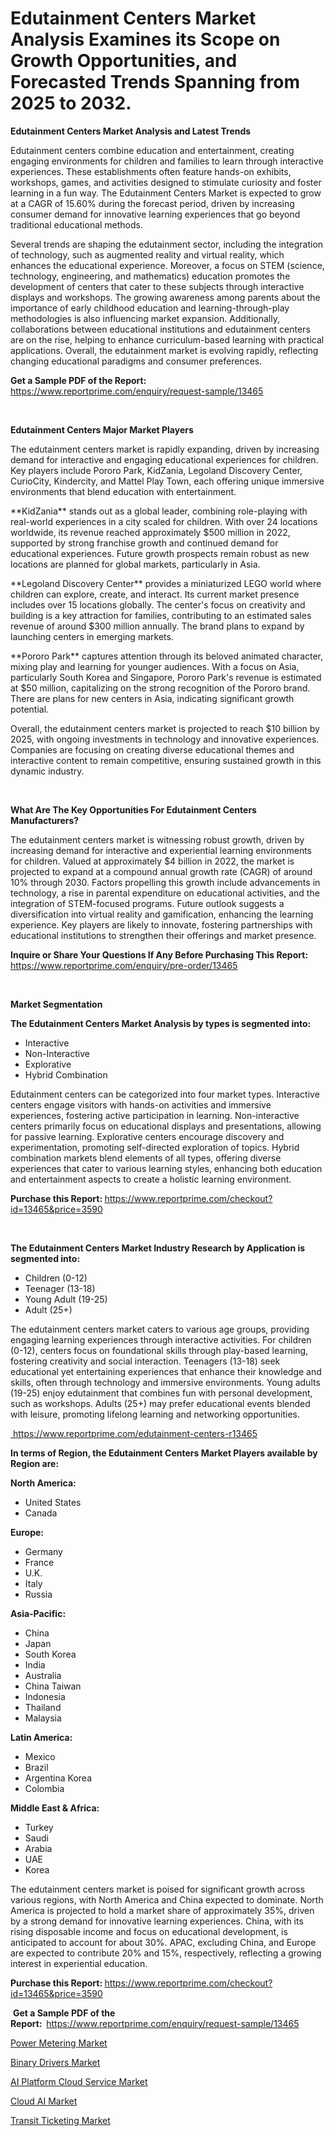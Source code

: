 <p><h1>Edutainment Centers Market Analysis Examines its Scope on Growth Opportunities, and Forecasted Trends Spanning from 2025 to 2032.</h1></p><p><strong>Edutainment Centers Market Analysis and Latest Trends</strong></p>
<p><p>Edutainment centers combine education and entertainment, creating engaging environments for children and families to learn through interactive experiences. These establishments often feature hands-on exhibits, workshops, games, and activities designed to stimulate curiosity and foster learning in a fun way. The Edutainment Centers Market is expected to grow at a CAGR of 15.60% during the forecast period, driven by increasing consumer demand for innovative learning experiences that go beyond traditional educational methods.</p><p>Several trends are shaping the edutainment sector, including the integration of technology, such as augmented reality and virtual reality, which enhances the educational experience. Moreover, a focus on STEM (science, technology, engineering, and mathematics) education promotes the development of centers that cater to these subjects through interactive displays and workshops. The growing awareness among parents about the importance of early childhood education and learning-through-play methodologies is also influencing market expansion. Additionally, collaborations between educational institutions and edutainment centers are on the rise, helping to enhance curriculum-based learning with practical applications. Overall, the edutainment market is evolving rapidly, reflecting changing educational paradigms and consumer preferences.</p></p>
<p><strong>Get a Sample PDF of the Report:&nbsp;</strong> <a href="https://www.reportprime.com/enquiry/request-sample/13465?utm_campaign=1895&utm_medium=2&utm_source=Github&utm_content=ia&utm_term=20032025&utm_id=edutainment-centers">https://www.reportprime.com/enquiry/request-sample/13465</a></p>
<p>&nbsp;</p>
<p><strong>Edutainment Centers Major Market Players</strong></p>
<p><p>The edutainment centers market is rapidly expanding, driven by increasing demand for interactive and engaging educational experiences for children. Key players include Pororo Park, KidZania, Legoland Discovery Center, CurioCity, Kindercity, and Mattel Play Town, each offering unique immersive environments that blend education with entertainment.</p><p>**KidZania** stands out as a global leader, combining role-playing with real-world experiences in a city scaled for children. With over 24 locations worldwide, its revenue reached approximately $500 million in 2022, supported by strong franchise growth and continued demand for educational experiences. Future growth prospects remain robust as new locations are planned for global markets, particularly in Asia.</p><p>**Legoland Discovery Center** provides a miniaturized LEGO world where children can explore, create, and interact. Its current market presence includes over 15 locations globally. The center's focus on creativity and building is a key attraction for families, contributing to an estimated sales revenue of around $300 million annually. The brand plans to expand by launching centers in emerging markets.</p><p>**Pororo Park** captures attention through its beloved animated character, mixing play and learning for younger audiences. With a focus on Asia, particularly South Korea and Singapore, Pororo Park's revenue is estimated at $50 million, capitalizing on the strong recognition of the Pororo brand. There are plans for new centers in Asia, indicating significant growth potential.</p><p>Overall, the edutainment centers market is projected to reach $10 billion by 2025, with ongoing investments in technology and innovative experiences. Companies are focusing on creating diverse educational themes and interactive content to remain competitive, ensuring sustained growth in this dynamic industry.</p></p>
<p>&nbsp;</p>
<p><strong>What Are The Key Opportunities For Edutainment Centers Manufacturers?</strong></p>
<p><p>The edutainment centers market is witnessing robust growth, driven by increasing demand for interactive and experiential learning environments for children. Valued at approximately $4 billion in 2022, the market is projected to expand at a compound annual growth rate (CAGR) of around 10% through 2030. Factors propelling this growth include advancements in technology, a rise in parental expenditure on educational activities, and the integration of STEM-focused programs. Future outlook suggests a diversification into virtual reality and gamification, enhancing the learning experience. Key players are likely to innovate, fostering partnerships with educational institutions to strengthen their offerings and market presence.</p></p>
<p><strong>Inquire or Share Your Questions If Any Before Purchasing This Report:</strong> <a href="https://www.reportprime.com/enquiry/pre-order/13465?utm_campaign=1895&utm_medium=2&utm_source=Github&utm_content=ia&utm_term=20032025&utm_id=edutainment-centers">https://www.reportprime.com/enquiry/pre-order/13465</a></p>
<p>&nbsp;</p>
<p><strong>Market Segmentation</strong></p>
<p><strong>The Edutainment Centers Market Analysis by types is segmented into:</strong></p>
<p><ul><li>Interactive</li><li>Non-Interactive</li><li>Explorative</li><li>Hybrid Combination</li></ul></p>
<p><p>Edutainment centers can be categorized into four market types. Interactive centers engage visitors with hands-on activities and immersive experiences, fostering active participation in learning. Non-interactive centers primarily focus on educational displays and presentations, allowing for passive learning. Explorative centers encourage discovery and experimentation, promoting self-directed exploration of topics. Hybrid combination markets blend elements of all types, offering diverse experiences that cater to various learning styles, enhancing both education and entertainment aspects to create a holistic learning environment.</p></p>
<p><strong>Purchase this Report:&nbsp;</strong><a href="https://www.reportprime.com/checkout?id=13465&price=3590&utm_campaign=1895&utm_medium=2&utm_source=Github&utm_content=ia&utm_term=20032025&utm_id=edutainment-centers">https://www.reportprime.com/checkout?id=13465&price=3590</a></p>
<p>&nbsp;</p>
<p><strong>The Edutainment Centers Market Industry Research by Application is segmented into:</strong></p>
<p><ul><li>Children (0-12)</li><li>Teenager (13-18)</li><li>Young Adult (19-25)</li><li>Adult (25+)</li></ul></p>
<p><p>The edutainment centers market caters to various age groups, providing engaging learning experiences through interactive activities. For children (0-12), centers focus on foundational skills through play-based learning, fostering creativity and social interaction. Teenagers (13-18) seek educational yet entertaining experiences that enhance their knowledge and skills, often through technology and immersive environments. Young adults (19-25) enjoy edutainment that combines fun with personal development, such as workshops. Adults (25+) may prefer educational events blended with leisure, promoting lifelong learning and networking opportunities.</p></p>
<p><a href="https://www.reportprime.com/edutainment-centers-r13465?utm_campaign=1895&utm_medium=2&utm_source=Github&utm_content=ia&utm_term=20032025&utm_id=edutainment-centers">&nbsp;https://www.reportprime.com/edutainment-centers-r13465</a></p>
<p><strong>In terms of Region, the Edutainment Centers Market Players available by Region are:</strong></p>
<p>
    <p> <strong> North America: </strong>
        <ul>
            <li>United States</li>
            <li>Canada</li>
        </ul>
        </p> 
    <p> <strong> Europe: </strong>
        <ul>
            <li>Germany</li>
            <li>France</li>
            <li>U.K.</li>
            <li>Italy</li>
            <li>Russia</li>
        </ul>
        </p> 
    <p> <strong> Asia-Pacific: </strong>
        <ul>
            <li>China</li>
            <li>Japan</li>
            <li>South Korea</li>
            <li>India</li>
            <li>Australia</li>
            <li>China Taiwan</li>
            <li>Indonesia</li>
            <li>Thailand</li>
            <li>Malaysia</li>
        </ul>
        </p> 
    <p> <strong> Latin America: </strong>
        <ul>
            <li>Mexico</li>
            <li>Brazil</li>
            <li>Argentina Korea</li>
            <li>Colombia</li>
        </ul>
        </p> 
    <p> <strong> Middle East & Africa: </strong>
        <ul>
            <li>Turkey</li>
            <li>Saudi</li>
            <li>Arabia</li>
            <li>UAE</li>
            <li>Korea</li>
        </ul>
    </p>
    </p>
<p><p>The edutainment centers market is poised for significant growth across various regions, with North America and China expected to dominate. North America is projected to hold a market share of approximately 35%, driven by a strong demand for innovative learning experiences. China, with its rising disposable income and focus on educational development, is anticipated to account for about 30%. APAC, excluding China, and Europe are expected to contribute 20% and 15%, respectively, reflecting a growing interest in experiential education.</p></p>
<p><strong>Purchase this Report: </strong><a href="https://www.reportprime.com/checkout?id=13465&price=3590&utm_campaign=1895&utm_medium=2&utm_source=Github&utm_content=ia&utm_term=20032025&utm_id=edutainment-centers">https://www.reportprime.com/checkout?id=13465&price=3590</a></p>
<p>&nbsp;<strong>Get a Sample PDF of the Report:&nbsp;&nbsp;</strong><a href="https://www.reportprime.com/enquiry/request-sample/13465?utm_campaign=1895&utm_medium=2&utm_source=Github&utm_content=ia&utm_term=20032025&utm_id=edutainment-centers">https://www.reportprime.com/enquiry/request-sample/13465</a></p>
<p><strong></strong></p>
<p><p><a href="https://github.com/donnypolan/Market-Research-Report-List-1/blob/main/power-metering-market.md?utm_campaign=1895&utm_medium=2&utm_source=Github&utm_content=ia&utm_term=20032025&utm_id=edutainment-centers">Power Metering Market</a></p><p><a href="https://github.com/buluckcapps2/Market-Research-Report-List-1/blob/main/binary-drivers-market.md?utm_campaign=1895&utm_medium=2&utm_source=Github&utm_content=ia&utm_term=20032025&utm_id=edutainment-centers">Binary Drivers Market</a></p><p><a href="https://github.com/floengsubb/Market-Research-Report-List-1/blob/main/ai-platform-cloud-service-market.md?utm_campaign=1895&utm_medium=2&utm_source=Github&utm_content=ia&utm_term=20032025&utm_id=edutainment-centers">AI Platform Cloud Service Market</a></p><p><a href="https://github.com/eleussabra/Market-Research-Report-List-1/blob/main/cloud-ai-market.md?utm_campaign=1895&utm_medium=2&utm_source=Github&utm_content=ia&utm_term=20032025&utm_id=edutainment-centers">Cloud AI Market</a></p><p><a href="https://github.com/salkidtodo/Market-Research-Report-List-1/blob/main/transit-ticketing-market.md?utm_campaign=1895&utm_medium=2&utm_source=Github&utm_content=ia&utm_term=20032025&utm_id=edutainment-centers">Transit Ticketing Market</a></p></p>